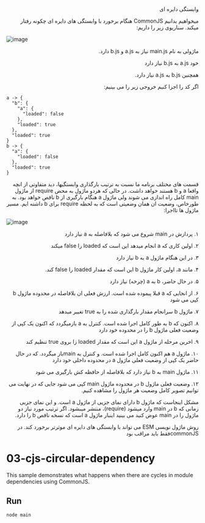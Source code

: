 
## 

<p dir="rtl" align="right">
وابستگی دایره ای
</p> 

<p dir="rtl" align="right">
میخواهیم بدانیم CommonJS هنگام برخورد با وابستگی های دایره ای چکونه رفتار میکند. سناریوی زیر را داریم:
</p>

![image](https://user-images.githubusercontent.com/45192069/132248459-34f19159-7294-4fd6-b180-c5680ca7d116.png)


<p dir="rtl" align="right">
ماژولی به نام main.js نیاز به a.js و b.js دارد. 
</p>

<p dir="rtl" align="right">
خود a.js به b.js نیاز دارد
</p>

<p dir="rtl" align="right">
همچنین b.js به a.js نیاز دارد.
</p>

<p dir="rtl" align="right">
اگر کد را اجرا کنیم خروجی زیر را می بینیم:
</p>

```
a -> {
  "b": {
    "a": {
      "loaded": false
    },
    "loaded": true
  },
  "loaded": true
}
b -> {
  "a": {
    "loaded": false
  },
  "loaded": true
}
```

<p dir="rtl" align="right">
قسمت های مختلف برنامه ما نسبت به ترتیب بارگذاری وابستگیها، دید متفاوتی از انچه واقعا a  و b هستند خواهد داشت. در حالی که هردو ماژول به محض require از ماژول main کامل راه اندازی می شوند ولی ماژول a هنگام بارگیری از b ناقص خواهد بود. به طورخاص، وضعیت ان همان وضعیتی است که به لحظه require برای b داشته ایم. مسیر ماژول ها تااجرا:
</p>

![image](https://user-images.githubusercontent.com/45192069/132248475-dadedbe5-756c-4002-b6a5-68f521c77dbf.png)


<p dir="rtl" align="right">
۱. پردازش در main شروع می شود که بلافاصله به a نیاز دارد
</p>

<p dir="rtl" align="right">
۲. اولین کاری که a انجام میدهد این است که loaded را false میکند
</p>

<p dir="rtl" align="right">
۳. در این هنگام ماژول a به b نیاز دارد
</p>

<p dir="rtl" align="right">
۴. مانند a، اولین کار ماژول b این است که مقدار loaded را  false کند.
</p>

<p dir="rtl" align="right">
۵. در حال حاضر، b  به a (چرخه) نیاز دارد
</p>

<p dir="rtl" align="right">
۶. از انجایی که a قبلا پیموده شده است. ارزش فعلی ان بلافاصله در محدوده ماژول b کپی می شود
</p>

<p dir="rtl" align="right">
۷. ماژول b سرانجام مقدار بارگذاری شده را به true تغییر میدهد
</p>

<p dir="rtl" align="right">
۸. اکنون که b به طور کامل اجرا شده است. کنترل به a بازمیگردد که اکنون یک کپی از وضعیت فعلی ماژول b را در محدوده خود دارد
</p>

<p dir="rtl" align="right">
۹. اخرین مرحله از ماژول a این است که مقدار loaded زا بروی true تنظیم کند
</p>

<p dir="rtl" align="right">
۱۰. ماژول a هم اکنون کامل اجرا شده است. و کنترل به mainباز میگردد. که در حال حاضر یک کپی از وضعیت فعلی ماژول a در محدوده داخلی خود دارد
</p>

<p dir="rtl" align="right">
۱۱. ماژول main به b نیاز دارد که بلافاصله از حافظه کش بارگیری می شود
</p>

<p dir="rtl" align="right">
۱۲. وضعیت فعلی ماژول b در محدوده ماژول main کپی می شود جایی که در نهایت می توانیم تصویر کامل وضعیت هر ماژول را مشاهده کنیم. 
</p>

<p dir="rtl" align="right">
مشکل اینجاست که ماژول b دارای نمای جزیی از ماژول a است. و این نمای جزیی زمانی که b در main وارد میشود (require)، منتشر میبشود.  اگر ترتیب مورد نیاز دو ماژول را در main عوض کنید می بینید اینبار ماژول a است که نسخه ناقص b را دارد. 
</p>

<p dir="rtl" align="right">
روش ماژول نویسی ESM می تواند با وابستگی های دایره ای موثرتر برخورد کند. در commonJSفقط باید مراقب بود
</p>


# 03-cjs-circular-dependency

This sample demonstrates what happens when there are cycles in module
dependencies using CommonJS.

## Run

```bash
node main
```
